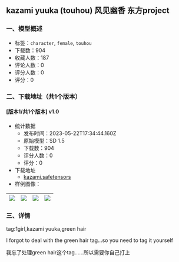 ## kazami yuuka (touhou) 风见幽香 东方project
### 一、模型概述

- 标签：`character`, `female`, `touhou`
- 下载数：904
- 收藏人数：187
- 评论人数：0
- 评分人数：0
- 评分：0

### 二、下载地址（共1个版本）

#### [版本1/共1个版本] v1.0

- 统计数据
  - 发布时间：2023-05-22T17:34:44.160Z
  - 原始模型：SD 1.5
  - 下载数：904
  - 评分人数：0
  - 评分：0
- 下载地址
  - [kazami.safetensors](https://civitai.com/api/download/models/78045)
- 样例图像：

| <img src="https://image.civitai.com/xG1nkqKTMzGDvpLrqFT7WA/7293122c-29f1-4827-97ac-9f4ee02c60dd/width=450/875130.jpeg" /> | <img src="https://image.civitai.com/xG1nkqKTMzGDvpLrqFT7WA/6ec0233b-5906-4f9f-93b2-460fdfb45d9a/width=450/875132.jpeg" /> | <img src="https://image.civitai.com/xG1nkqKTMzGDvpLrqFT7WA/18818ad7-c1fe-45db-a4d9-0da0100d04f5/width=450/875133.jpeg" /> | <img src="https://image.civitai.com/xG1nkqKTMzGDvpLrqFT7WA/e584454c-1a0b-48a4-b36e-3ba4a38ef4fa/width=450/875129.jpeg" /> |
| ---- | ---- | ---- | ---- |


### 三、详情
<p>tag:1girl,kazami yuuka,green hair</p><p>I forgot to deal with the green hair tag...so you need to tag it yourself</p><p>我忘了处理green hair这个tag……所以需要你自己打上</p>